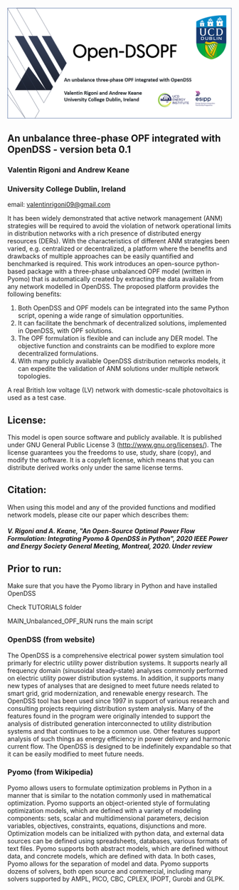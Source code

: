 ![](/Logo.png)

## An unbalance three-phase OPF integrated with OpenDSS - version beta 0.1
### Valentin Rigoni and Andrew Keane 
### University College Dublin, Ireland 
email: valentinrigoni09@gmail.com

It has been widely demonstrated that active network management (ANM) strategies will be required to avoid the violation of network      operational limits in distribution networks with a rich presence of distributed energy resources (DERs). With the characteristics of     different ANM strategies been varied, e.g. centralized or decentralized, a platform where the benefits and drawbacks of multiple approaches can be easily quantified and benchmarked is required. This work introduces an open-source python-based package with a three-phase unbalanced OPF model (written in Pyomo) that is automatically created by extracting the data available from any network modelled in OpenDSS. The proposed platform provides the following benefits:

1.	Both OpenDSS and OPF models can be integrated into the same Python script, opening a wide range of simulation opportunities.
2.	It can facilitate the benchmark of decentralized solutions, implemented in OpenDSS, with OPF solutions.
3.	The OPF formulation is flexible and can include any DER model. The objective function and constraints can be modified to explore more decentralized formulations.
4.	With many publicly available OpenDSS distribution networks models, it can expedite the validation of ANM solutions under multiple network topologies.

A real British low voltage (LV) network with domestic-scale photovoltaics is used as a test case. 

## License:
This model is open source software and publicly available. It is published under GNU General Public License 3          (http://www.gnu.org/licenses/). The license guarantees you the freedoms to use, study, share (copy), and modify the software. It is a copyleft license, which means that you can distribute derived works only under the same license terms.

## Citation:
When using this model and any of the provided functions and modified network models, please cite our paper which describes them: 
##### V. Rigoni and A. Keane, "An Open-Source Optimal Power Flow Formulation: Integrating Pyomo & OpenDSS in Python", 2020 IEEE Power and Energy Society General Meeting, Montreal, 2020. *Under review*
    
## Prior to run:
Make sure that you have the Pyomo library in Python and have installed OpenDSS

Check TUTORIALS folder

MAIN_Unbalanced_OPF_RUN runs the main script

### OpenDSS (from website)
The OpenDSS is a comprehensive electrical power system simulation tool primarly for electric utility power distribution systems. It supports nearly all frequency domain (sinusoidal steady‐state) analyses commonly performed on electric utility power distribution systems. In addition, it supports many new types of analyses that are designed to meet future needs related to smart grid, grid modernization, and renewable energy research. The OpenDSS tool has been used since 1997 in support of various research and consulting projects requiring distribution system analysis. Many of the features found in the program were originally intended to support the analysis of distributed generation interconnected to utility distribution systems and that continues to be a common use. Other features support analysis of such things as energy efficiency in power delivery and harmonic current flow. The OpenDSS is designed to be indefinitely expandable so that it can be easily modified to meet future needs.

### Pyomo (from Wikipedia)
Pyomo allows users to formulate optimization problems in Python in a manner that is similar to the notation commonly used in mathematical optimization. Pyomo supports an object-oriented style of formulating optimization models, which are defined with a variety of modeling components: sets, scalar and multidimensional parameters, decision variables, objectives, constraints, equations, disjunctions and more. Optimization models can be initialized with python data, and external data sources can be defined using spreadsheets, databases, various formats of text files. Pyomo supports both abstract models, which are defined without data, and concrete models, which are defined with data. In both cases, Pyomo allows for the separation of model and data.
Pyomo supports dozens of solvers, both open source and commercial, including many solvers supported by AMPL, PICO, CBC, CPLEX, IPOPT, Gurobi and GLPK. 
